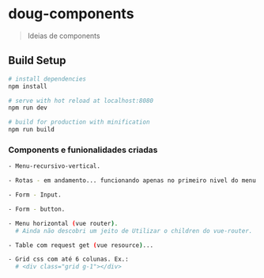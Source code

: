# doug-components

> Ideias de components

## Build Setup

``` bash
# install dependencies
npm install

# serve with hot reload at localhost:8080
npm run dev

# build for production with minification
npm run build
```

### Components e funionalidades criadas
``` bash
- Menu-recursivo-vertical.

- Rotas - em andamento... funcionando apenas no primeiro nivel do menu.

- Form - Input.

- Form - button.

- Menu horizontal (vue router).
  # Ainda não descobri um jeito de Utilizar o children do vue-router.

- Table com request get (vue resource)...

- Grid css com até 6 colunas. Ex.:
  # <div class="grid g-1"></div>
 ```

